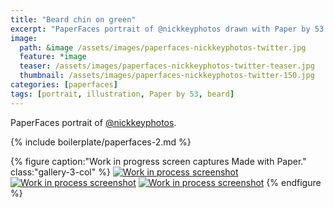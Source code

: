 ```yaml
---
title: "Beard chin on green"
excerpt: "PaperFaces portrait of @nickkeyphotos drawn with Paper by 53 on an iPad."
image: 
  path: &image /assets/images/paperfaces-nickkeyphotos-twitter.jpg 
  feature: *image
  teaser: /assets/images/paperfaces-nickkeyphotos-twitter-teaser.jpg
  thumbnail: /assets/images/paperfaces-nickkeyphotos-twitter-150.jpg
categories: [paperfaces]
tags: [portrait, illustration, Paper by 53, beard]
---
```


PaperFaces portrait of [@nickkeyphotos](https://twitter.com/nickkeyphotos).

{% include boilerplate/paperfaces-2.md %}

{% figure caption:"Work in progress screen captures Made with Paper." class:"gallery-3-col" %}
[![Work in process screenshot](/assets/images/paperfaces-nickkeyphotos-process-1-600.jpg)](/assets/images/paperfaces-nickkeyphotos-process-1-lg.jpg) [![Work in process screenshot](/assets/images/paperfaces-nickkeyphotos-process-2-600.jpg)](/assets/images/paperfaces-nickkeyphotos-process-2-lg.jpg) [![Work in process screenshot](/assets/images/paperfaces-nickkeyphotos-process-3-600.jpg)](/assets/images/paperfaces-nickkeyphotos-process-3-lg.jpg)
{% endfigure %}
